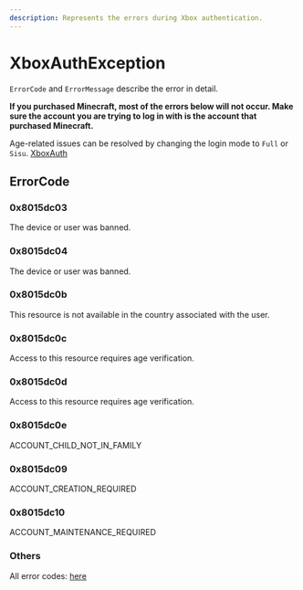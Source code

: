 ```yaml
---
description: Represents the errors during Xbox authentication.
---
```


# XboxAuthException

`ErrorCode` and `ErrorMessage` describe the error in detail.

**If you purchased Minecraft, most of the errors below will not occur. Make sure the account you are trying to log in with is the account that purchased Minecraft.**

Age-related issues can be resolved by changing the login mode to `Full` or `Sisu`. [XboxAuth](xboxauth.md)

## ErrorCode

### 0x8015dc03

The device or user was banned.

### 0x8015dc04

The device or user was banned.

### 0x8015dc0b

This resource is not available in the country associated with the user.

### 0x8015dc0c

Access to this resource requires age verification.

### 0x8015dc0d

Access to this resource requires age verification.

### 0x8015dc0e

ACCOUNT_CHILD_NOT_IN_FAMILY

### 0x8015dc09

ACCOUNT_CREATION_REQUIRED

### 0x8015dc10

ACCOUNT_MAINTENANCE_REQUIRED

### Others

All error codes: [here](https://github.com/microsoft/xbox-live-api/blob/730f579d41b64df5b57b52e629d12f23c6fb64ac/Source/Shared/errors_legacy.h#L924)
